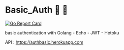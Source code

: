 # Basic_Auth 🤗 🔐
[![Go Report Card](https://goreportcard.com/badge/github.com/fooku/Basic_Auth)](https://goreportcard.com/report/github.com/fooku/Basic_Auth)

basic authentication with Golang - Echo - JWT - Hetoku

API : https://authbasic.herokuapp.com

